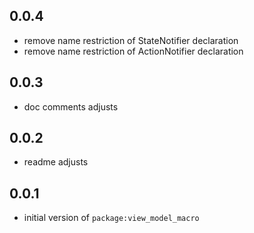 ## 0.0.4

* remove name restriction of StateNotifier declaration
* remove name restriction of ActionNotifier declaration

## 0.0.3

* doc comments adjusts

## 0.0.2

* readme adjusts

## 0.0.1

* initial version of `package:view_model_macro`
